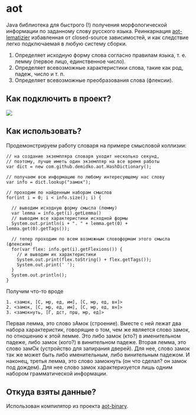 # aot

Java библиотека для быстрого (!) получения морфологической информации по заданному слову русского
языка. Реинкарнация [aot-lematizier](https://github.com/bazhenov/aot-lematizer) избавленная от
closed-source зависимостей, и как следствие легко подключаемая в любую систему сборки.

1. Определяет исходную форму слова согласно правилам языка, т. е. лемму (первое лицо, единственное
   число).
2. Определяет всевозможные характеристики слова, такие как род, падеж, число и т. п.
3. Определяет всевозможные преобразования слова (флексии).

## Как подключить в проект?

[![](https://jitpack.io/v/demidko/aot.svg)](https://jitpack.io/#demidko/aot)

## Как использовать?

Продемонстрируем работу словаря на примере смысловой коллизии:

```
// на создание экземпляра словаря уходит несколько секунд,
// поэтому, лучше иметь один экземлпяр на все время работы
var dict = new com.github.demidko.aot.HashDictionary(); 

// получаем всю информацию по любому интересующему нас слову
var info = dict.lookup("замок");

// проходим по найденным наборам смыслов
for(int i = 0; i < info.size(); i) {

  // выводим исходную форму смысла (лемму)
  var lemma = info.get(i).getLemma()
  // выводим все характеристики исходной формы
  System.out.println(i + ". " + lemma.get(0) + lemma.get(0).getTags());
  
  // тепер проходим по всем возможным словоформам этого смысла (флексиям)
  for(var flex: info.get(i).getFlexions()) {
    // и выводим их характеристики
    System.out.print(flex.toString() + flex.getTags());
    System.out.print(' ');
  }
  System.out.println();
}
```

Получим что-то вроде

```shell
1. <замок, [С, мр, ед, им], [С, мр, ед, вн]>  
2. <замок, [С, мр, ед, им], [С, мр, ед, вн]>  
3. <замокнуть, [Г, дст, прш, мр, ед]>
```

Первая лемма, это слово зАмок (строение). Вместе с ней лежат два набора характеристик, говорящие о
том, чем же является слово замок, по отношению к этой лемме. Это либо замок (кто?) в именительном
падеже, либо замок (кого?) в винительном падеже. Вторая лемма, это слово замОк (устройство для
запирания дверей). Для нее, слово замок так же может быть либо именительным, либо винительным
падежом. И наконец, третья лемма, это слово замокнуть (он что сделал? он замок под дождем). Для нее
слово замок характеризуется лишь одним набором грамматической информации.

## Откуда взяты данные?

Использован компилятор из проекта [aot-binary](https://github.com/demidko/aot-binary).







